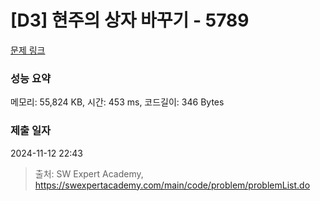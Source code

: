# [D3] 현주의 상자 바꾸기 - 5789 

[문제 링크](https://swexpertacademy.com/main/code/problem/problemDetail.do?contestProbId=AWYygN36Qn8DFAVm) 

### 성능 요약

메모리: 55,824 KB, 시간: 453 ms, 코드길이: 346 Bytes

### 제출 일자

2024-11-12 22:43



> 출처: SW Expert Academy, https://swexpertacademy.com/main/code/problem/problemList.do